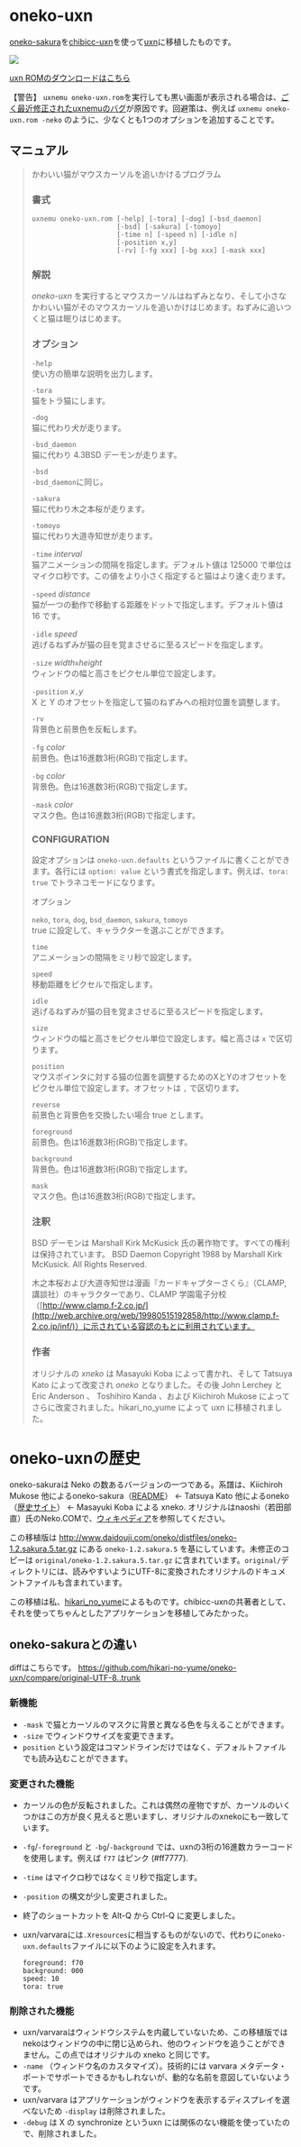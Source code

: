 # oneko-uxn

[oneko-sakura](http://www.daidouji.com/oneko/)を[chibicc-uxn](https://github.com/lynn/chibicc)を使って[uxn](https://wiki.xxiivv.com/site/uxn.html)に移植したものです。

![](screenshot.png)

[uxn ROMのダウンロードはこちら](https://github.com/hikari-no-yume/oneko-uxn/releases/download/1.2.sakura.5.uxn.1/1.2.sakura.5.uxn.1.zip)

【警告】 `uxnemu oneko-uxn.rom`を実行しても黒い画面が表示される場合は、[ごく最近修正されたuxnemuのバグ](https://lists.sr.ht/~rabbits/public-inbox/%3C536EBE67-0820-49FF-BBAF-50FBE4DEF97%40noyu.me%3E)が原因です。回避策は、例えば `uxnemu oneko-uxn.rom -neko` のように、少なくとも1つのオプションを追加することです。

## マニュアル

> かわいい猫がマウスカーソルを追いかけるプログラム
>
> ### 書式
>
>     uxnemu oneko-uxn.rom [-help] [-tora] [-dog] [-bsd_daemon]
>                          [-bsd] [-sakura] [-tomoyo]
>                          [-time n] [-speed n] [-idle n]
>                          [-position x,y]
>                          [-rv] [-fg xxx] [-bg xxx] [-mask xxx]
>
> ### 解説
> _oneko-uxn_ を実行するとマウスカーソルはねずみとなり、そして小さなかわいい猫がそのマウスカーソルを追いかけはじめます。ねずみに追いつくと猫は眠りはじめます。
>
> ### オプション
> `-help`  
> 使い方の簡単な説明を出力します。
>
> `-tora`  
> 猫をトラ猫にします。
>
> `-dog`  
> 猫に代わり犬が走ります。
>
> `-bsd_daemon`  
> 猫に代わり 4.3BSD デーモンが走ります。
>
> `-bsd`  
> `-bsd_daemon`に同じ。
>
> `-sakura`  
> 猫に代わり木之本桜が走ります。
>
> `-tomoyo`  
> 猫に代わり大道寺知世が走ります。
>
> `-time` _interval_  
> 猫アニメーションの間隔を指定します。デフォルト値は 125000 で単位はマイクロ秒です。この値をより小さく指定すると猫はより速く走ります。
>
> `-speed` _distance_  
> 猫が一つの動作で移動する距離をドットで指定します。デフォルト値は 16 です。
>
> `-idle` _speed_  
> 逃げるねずみが猫の目を覚まさせるに至るスピードを指定します。
>
> `-size` _width_`x`_height_   
> ウィンドウの幅と高さをピクセル単位で設定します。
>
> `-position` _x_`,`_y_  
> X と Y のオフセットを指定して猫のねずみへの相対位置を調整します。
>
> `-rv`  
> 背景色と前景色を反転します。
>
> `-fg` _color_  
> 前景色。色は16進数3桁(RGB)で指定します。
>
> `-bg` _color_  
> 背景色。色は16進数3桁(RGB)で指定します。
>
> `-mask` _color_  
> マスク色。色は16進数3桁(RGB)で指定します。
>
> ### CONFIGURATION
> 設定オプションは `oneko-uxn.defaults` というファイルに書くことができます。各行には `option: value` という書式を指定します。例えば、`tora: true` でトラネコモードになります。
>
> オプション
>
> `neko`, `tora`, `dog`, `bsd_daemon`, `sakura`, `tomoyo`  
> true に設定して、キャラクターを選ぶことができます。
>
> `time`  
> アニメーションの間隔をミリ秒で設定します。
>
> `speed`  
> 移動距離をピクセルで指定します。
>
> `idle`  
> 逃げるねずみが猫の目を覚まさせるに至るスピードを指定します。
>
> `size`  
> ウィンドウの幅と高さをピクセル単位で設定します。幅と高さは `x` で区切ります。
>
> `position`  
> マウスポインタに対する猫の位置を調整するためのXとYのオフセットをピクセル単位で設定します。オフセットは `,` で区切ります。
>
> `reverse`  
> 前景色と背景色を交換したい場合 true とします。
>
> `foreground`  
> 前景色。色は16進数3桁(RGB)で指定します。
>
> `background`  
> 背景色。色は16進数3桁(RGB)で指定します。
>
> `mask`  
> マスク色。色は16進数3桁(RGB)で指定します。
>
> ### 注釈
> BSD デーモンは  Marshall Kirk McKusick 氏の著作物です。すべての権利は保持されています。 BSD Daemon Copyright 1988 by Marshall Kirk McKusick. All Rights Reserved.
>
> 木之本桜および大道寺知世は漫画『カードキャプターさくら』（CLAMP, 講談社）のキャラクターであり、CLAMP 学園電子分校（[http://www.clamp.f-2.co.jp/](http://web.archive.org/web/19980515192858/http://www.clamp.f-2.co.jp/inf/)）に示されている容認のもとに利用されています。
>
> ### 作者
> オリジナルの _xneko_ は Masayuki Koba によって書かれ、そして Tatsuya Kato によって改変され _oneko_ となりました。その後 John Lerchey と Eric Anderson 、 Toshihiro Kanda 、および Kiichiroh Mukose によってさらに改変されました。hikari_no_yume によって uxn に移植されました。

oneko-uxnの歴史
====================

oneko-sakuraは Neko の数あるバージョンの一つである。系譜は、Kiichiroh Mukose 他によるoneko-sakura（[README](http://www.daidouji.com/oneko/distfiles/README)） ← Tatsuya Kato 他によるoneko（[歴史サイト](https://web.archive.org/web/20010502181733/http://hp.vector.co.jp/authors/VA004959/oneko/nekohist.html)） ← Masayuki Koba による xneko.
オリジナルはnaoshi（若田部直）氏のNeko.COMで、[ウィキペディア](https://ja.wikipedia.org/wiki/Neko_(%E3%82%BD%E3%83%95%E3%83%88%E3%82%A6%E3%82%A7%E3%82%A2))を参照してください。

この移植版は <http://www.daidouji.com/oneko/distfiles/oneko-1.2.sakura.5.tar.gz> にある `oneko-1.2.sakura.5` を基にしています。未修正のコピーは `original/oneko-1.2.sakura.5.tar.gz` に含まれています。`original/`ディレクトリには、読みやすいようにUTF-8に変換されたオリジナルのドキュメントファイルも含まれています。

この移植は私、[hikari\_no\_yume](https://hikari.noyu.me/)によるものです。chibicc-uxnの共著者として、それを使ってちゃんとしたアプリケーションを移植してみたかった。

oneko-sakuraとの違い
-------------------------

diffはこちらです。 <https://github.com/hikari-no-yume/oneko-uxn/compare/original-UTF-8..trunk>

### 新機能

* `-mask` で猫とカーソルのマスクに背景と異なる色を与えることができます。
* `-size` でウィンドウサイズを変更できます。
* `position` という設定はコマンドラインだけではなく、デフォルトファイルでも読み込むことができます。

### 変更された機能

* カーソルの色が反転されました。これは偶然の産物ですが、カーソルのいくつかはこの方が良く見えると思いますし、オリジナルのxnekoにも一致しています。
* `-fg`/`-foreground` と `-bg`/`-background` では、uxnの3桁の16進数カラーコードを使用します。例えば `f77` はピンク (#ff7777).
* `-time` はマイクロ秒ではなくミリ秒で指定します。
* `-position` の構文が少し変更されました。
* 終了のショートカットを Alt-Q から Ctrl-Q に変更しました。
* uxn/varvaraには`.Xresources`に相当するものがないので、代わりに`oneko-uxn.defaults`ファイルに以下のように設定を入れます。

      foreground: f70
      background: 000
      speed: 10
      tora: true

### 削除された機能

* uxn/varvaraはウィンドウシステムを内蔵していないため、この移植版ではnekoはウィンドウの中に閉じ込められ、他のウィンドウを追うことができません。この点ではオリジナルの xneko と同じです。
* `-name` （ウィンドウ名のカスタマイズ）。技術的には varvara メタデータ・ポートでサポートできるかもしれないが、動的な名前を意図していないようです。
* uxn/varvara はアプリケーションがウィンドウを表示するディスプレイを選べないため `-display` は削除されました。
* `-debug` は X の synchronize というuxn には関係のない機能を使っていたので、削除されました。
